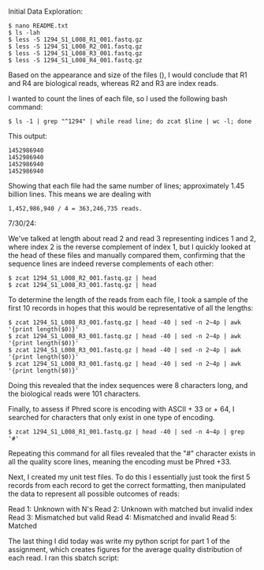 Initial Data Exploration:

    $ nano README.txt
    $ ls -lah
    $ less -S 1294_S1_L008_R1_001.fastq.gz
    $ less -S 1294_S1_L008_R2_001.fastq.gz
    $ less -S 1294_S1_L008_R3_001.fastq.gz
    $ less -S 1294_S1_L008_R4_001.fastq.gz

Based on the appearance and size of the files (), I would conclude that R1 and R4 are biological reads, whereas R2 and R3 are index reads.


I wanted to count the lines of each file, so I used the following bash command:

    $ ls -1 | grep "^1294" | while read line; do zcat $line | wc -l; done

This output:

    1452986940
    1452986940
    1452986940
    1452986940

Showing that each file had the same number of lines; approximately 1.45 billion lines. This means we are dealing with 

    1,452,986,940 / 4 = 363,246,735 reads. 

7/30/24:

We've talked at length about read 2 and read 3 representing indices 1 and 2, where index 2 is the reverse complement of index 1, but I quickly looked at the head of these files and manually compared them, confirming that the sequence lines are indeed reverse complements of each other:

    $ zcat 1294_S1_L008_R2_001.fastq.gz | head
    $ zcat 1294_S1_L008_R3_001.fastq.gz | head

To determine the length of the reads from each file, I took a sample of the first 10 records in hopes that this would be representative of all the lengths:

    $ zcat 1294_S1_L008_R3_001.fastq.gz | head -40 | sed -n 2~4p | awk '{print length($0)}'
    $ zcat 1294_S1_L008_R3_001.fastq.gz | head -40 | sed -n 2~4p | awk '{print length($0)}'
    $ zcat 1294_S1_L008_R3_001.fastq.gz | head -40 | sed -n 2~4p | awk '{print length($0)}'
    $ zcat 1294_S1_L008_R3_001.fastq.gz | head -40 | sed -n 2~4p | awk '{print length($0)}'

Doing this revealed that the index sequences were 8 characters long, and the biological reads were 101 characters. 

Finally, to assess if Phred score is encoding with ASCII + 33 or + 64, I searched for characters that only exist in one type of encoding.

    $ zcat 1294_S1_L008_R1_001.fastq.gz | head -40 | sed -n 4~4p | grep '#'

Repeating this command for all files revealed that the "#" character exists in all the quality score lines, meaning the encoding must be Phred +33.

Next, I created my unit test files. To do this I essentially just took the first 5 records from each record to get the correct formatting, then manipulated the data to represent all possible outcomes of reads:

Read 1: Unknown with N's
Read 2: Unknown with matched but invalid index
Read 3: Mismatched but valid
Read 4: Mismatched and invalid
Read 5: Matched

The last thing I did today was write my python script for part 1 of the assignment, which creates figures for the average quality distribution of each read. I ran this sbatch script:

